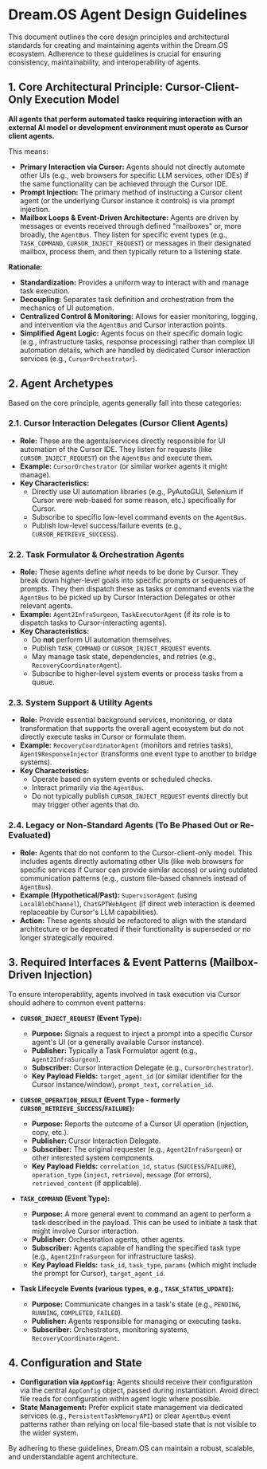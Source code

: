 # Dream.OS Agent Design Guidelines

This document outlines the core design principles and architectural standards for creating and maintaining agents within the Dream.OS ecosystem. Adherence to these guidelines is crucial for ensuring consistency, maintainability, and interoperability of agents.

## 1. Core Architectural Principle: Cursor-Client-Only Execution Model

**All agents that perform automated tasks requiring interaction with an external AI model or development environment must operate as Cursor client agents.**

This means:

*   **Primary Interaction via Cursor:** Agents should not directly automate other UIs (e.g., web browsers for specific LLM services, other IDEs) if the same functionality can be achieved through the Cursor IDE.
*   **Prompt Injection:** The primary method of instructing a Cursor client agent (or the underlying Cursor instance it controls) is via prompt injection.
*   **Mailbox Loops & Event-Driven Architecture:** Agents are driven by messages or events received through defined "mailboxes" or, more broadly, the `AgentBus`. They listen for specific event types (e.g., `TASK_COMMAND`, `CURSOR_INJECT_REQUEST`) or messages in their designated mailbox, process them, and then typically return to a listening state.

**Rationale:**
*   **Standardization:** Provides a uniform way to interact with and manage task execution.
*   **Decoupling:** Separates task definition and orchestration from the mechanics of UI automation.
*   **Centralized Control & Monitoring:** Allows for easier monitoring, logging, and intervention via the `AgentBus` and Cursor interaction points.
*   **Simplified Agent Logic:** Agents focus on their specific domain logic (e.g., infrastructure tasks, response processing) rather than complex UI automation details, which are handled by dedicated Cursor interaction services (e.g., `CursorOrchestrator`).

## 2. Agent Archetypes

Based on the core principle, agents generally fall into these categories:

### 2.1. Cursor Interaction Delegates (Cursor Client Agents)
*   **Role:** These are the agents/services directly responsible for UI automation of the Cursor IDE. They listen for requests (like `CURSOR_INJECT_REQUEST`) on the `AgentBus` and execute them.
*   **Example:** `CursorOrchestrator` (or similar worker agents it might manage).
*   **Key Characteristics:**
    *   Directly use UI automation libraries (e.g., PyAutoGUI, Selenium if Cursor were web-based for some reason, etc.) specifically for Cursor.
    *   Subscribe to specific low-level command events on the `AgentBus`.
    *   Publish low-level success/failure events (e.g., `CURSOR_RETRIEVE_SUCCESS`).

### 2.2. Task Formulator & Orchestration Agents
*   **Role:** These agents define *what* needs to be done by Cursor. They break down higher-level goals into specific prompts or sequences of prompts. They then dispatch these as tasks or command events via the `AgentBus` to be picked up by Cursor Interaction Delegates or other relevant agents.
*   **Example:** `Agent2InfraSurgeon`, `TaskExecutorAgent` (if its role is to dispatch tasks to Cursor-interacting agents).
*   **Key Characteristics:**
    *   Do **not** perform UI automation themselves.
    *   Publish `TASK_COMMAND` or `CURSOR_INJECT_REQUEST` events.
    *   May manage task state, dependencies, and retries (e.g., `RecoveryCoordinatorAgent`).
    *   Subscribe to higher-level system events or process tasks from a queue.

### 2.3. System Support & Utility Agents
*   **Role:** Provide essential background services, monitoring, or data transformation that supports the overall agent ecosystem but do not directly execute tasks in Cursor or formulate them.
*   **Example:** `RecoveryCoordinatorAgent` (monitors and retries tasks), `Agent9ResponseInjector` (transforms one event type to another to bridge systems).
*   **Key Characteristics:**
    *   Operate based on system events or scheduled checks.
    *   Interact primarily via the `AgentBus`.
    *   Do not typically publish `CURSOR_INJECT_REQUEST` events directly but may trigger other agents that do.

### 2.4. Legacy or Non-Standard Agents (To Be Phased Out or Re-Evaluated)
*   **Role:** Agents that do not conform to the Cursor-client-only model. This includes agents directly automating other UIs (like web browsers for specific services if Cursor can provide similar access) or using outdated communication patterns (e.g., custom file-based channels instead of `AgentBus`).
*   **Example (Hypothetical/Past):** `SupervisorAgent` (using `LocalBlobChannel`), `ChatGPTWebAgent` (if direct web interaction is deemed replaceable by Cursor's LLM capabilities).
*   **Action:** These agents should be refactored to align with the standard architecture or be deprecated if their functionality is superseded or no longer strategically required.

## 3. Required Interfaces & Event Patterns (Mailbox-Driven Injection)

To ensure interoperability, agents involved in task execution via Cursor should adhere to common event patterns:

*   **`CURSOR_INJECT_REQUEST` (Event Type):**
    *   **Purpose:** Signals a request to inject a prompt into a specific Cursor agent's UI (or a generally available Cursor instance).
    *   **Publisher:** Typically a Task Formulator agent (e.g., `Agent2InfraSurgeon`).
    *   **Subscriber:** Cursor Interaction Delegate (e.g., `CursorOrchestrator`).
    *   **Key Payload Fields:** `target_agent_id` (or similar identifier for the Cursor instance/window), `prompt_text`, `correlation_id`.

*   **`CURSOR_OPERATION_RESULT` (Event Type - formerly `CURSOR_RETRIEVE_SUCCESS`/`FAILURE`):**
    *   **Purpose:** Reports the outcome of a Cursor UI operation (injection, copy, etc.).
    *   **Publisher:** Cursor Interaction Delegate.
    *   **Subscriber:** The original requester (e.g., `Agent2InfraSurgeon`) or other interested system components.
    *   **Key Payload Fields:** `correlation_id`, `status` (`SUCCESS`/`FAILURE`), `operation_type` (`inject`, `retrieve`), `message` (for errors), `retrieved_content` (if applicable).

*   **`TASK_COMMAND` (Event Type):**
    *   **Purpose:** A more general event to command an agent to perform a task described in the payload. This can be used to initiate a task that might involve Cursor interaction.
    *   **Publisher:** Orchestration agents, other agents.
    *   **Subscriber:** Agents capable of handling the specified task type (e.g., `Agent2InfraSurgeon` for infrastructure tasks).
    *   **Key Payload Fields:** `task_id`, `task_type`, `params` (which might include the prompt for Cursor), `target_agent_id`.

*   **Task Lifecycle Events (various types, e.g., `TASK_STATUS_UPDATE`):**
    *   **Purpose:** Communicate changes in a task's state (e.g., `PENDING`, `RUNNING`, `COMPLETED`, `FAILED`).
    *   **Publisher:** Agents responsible for managing or executing tasks.
    *   **Subscriber:** Orchestrators, monitoring systems, `RecoveryCoordinatorAgent`.

## 4. Configuration and State

*   **Configuration via `AppConfig`:** Agents should receive their configuration via the central `AppConfig` object, passed during instantiation. Avoid direct file reads for configuration within agent logic where possible.
*   **State Management:** Prefer explicit state management via dedicated services (e.g., `PersistentTaskMemoryAPI`) or clear `AgentBus` event patterns rather than relying on local file-based state that is not visible to the wider system.

By adhering to these guidelines, Dream.OS can maintain a robust, scalable, and understandable agent architecture. 